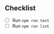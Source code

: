 <!-- Please include a summary of the changes -->

## Checklist

- [ ] Run `npm run test`
- [ ] Run `npm run lint`
